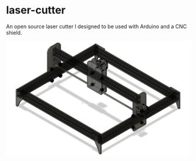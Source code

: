# laser-cutter
An open source laser cutter I designed to be used with Arduino and a CNC shield.

<img src="https://github.com/matthewalunni/laser-cutter/blob/main/laser.png"/>
